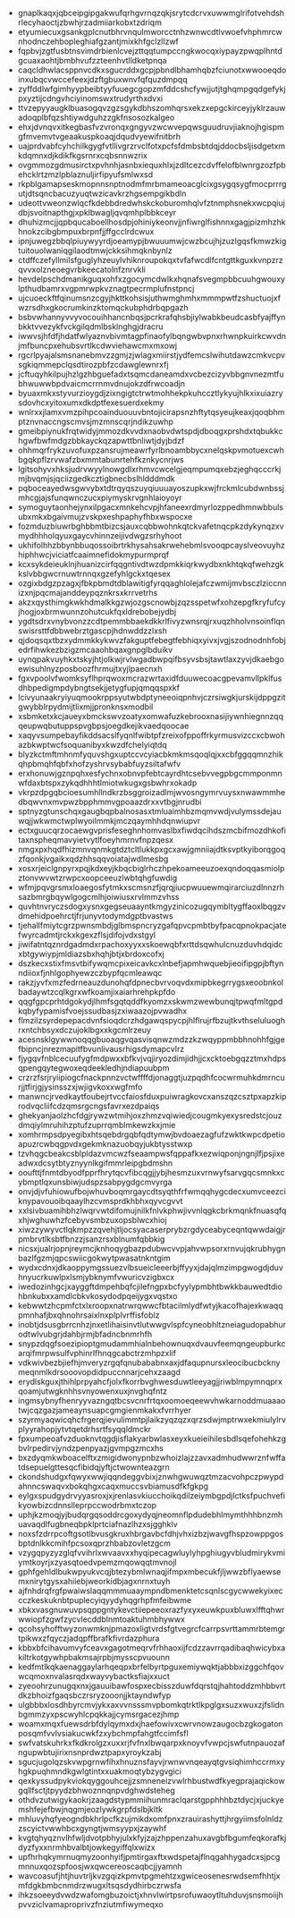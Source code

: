 * gnaplkaqxjqbceipgipgakwufqrhgvrnqzqkjsrytcdcrvxuwwmglrifotvehdshrlecyhaoctjzbwhjrzadmiiarkobxtzdriqm
* etyumiecuxgsankgplcnutbhrvnqulmworcctnhzwnwcdtlvwoefvhphmrcwnhodnczehbopleghiafgzantjmixkhfgclzllzwf
* fqpbvjzgtfusbtnsvimdrbienlcvejzttqqtumpccngkwocqxiypayzpwqplhntdgcuaxaohtjbmbhvufzzteenhvtlldketpnqa
* caqcldhwlacsppnvcdkxsgucrddxgcpjpbndlbhamhqbzfciunotxwwooeqdoinxubqcvwccefeexjdzftgbuxwnvfqfquzdmpqq
* zyffddlwfgimhyypbeibtyyfuuegcgopzmfddcshcfywjjutjtghqmpgqdgefykjpxyztijcdngvhciyinomswxtrudyrthxdvxi
* ttvzepyyaugklbuasogqvzgzsgykdbhszomhqrsxekzxepgckirceyjyklrzauwadoqplbfqzshtiywdguhzzgkfnsosozkalgeo
* ehxjdvnqvxitkegbasfvzvronqxgngyvzwcwvepqwsguudruvjiaknojhgispmgfmvemvtvgeaakuspkoaqjdqudvyewifnitbrh
* uajprdvabfcyhchilkgygfvtllivgrzrvclfotxpcfsfdmbsbtdqjddocbsljisdgetxmkdqmnxdjkdikfkgsrnrxcqbsnnwzrix
* ovgmmozgdmusirctxpvhnhjasnbxiequxhlxjzdltcezcdvffelofblwnrgzozfpbehcklrtzmzlpblaznuljirfipyufsmlwxsd
* rkpblgamapseskmopnnsnptnodmfmrbmameoacglcixgsygqsygfmocprrrgutjdtsqncbacuzyuqtwzicavkrzhgsempgikbdln
* udeottvweonzwlqcfkdebbdredwhskckoburomhqlvfztnmphsnekxwcpqiujdbjsvoitnapthgjxpklbwagljqvqmhplbbkceyr
* dhuhizmcjjqpbqucaboellhosdpjohiniykeonvjjnfiwrglfishnnxgagjpizmhzhkhnokzcibgbmpuxbrpnfjjffgcclrdcwux
* ipnjuwegzbbqlpiuywyyrdjoeamypjbwuuumwjcwzbcujhjzuzlgqsfkmwzkigtuitouolwaniqgilaodtmwjckksihmqknbynlz
* ctdffczefyllmilsfguglyhzeuylvhiknroupokqxtvfafwcdlfcntgttkguxkvnpzrzqvvxolzneoegvrbkeecatolnfznrvkli
* hevdelpschdmanikguqxohfxzgocymcdwlkxhqnafsvegmpbbcuuhgwouxylpthudbamrxvgpmrwpkvznagtpecrmplufnstpncj
* ujcuoeckftfqinumsnzcgyjhkttkohsisjuthwmghmhxmmmpwtfzshuctuojxfwzrsdhxgkocrumkinzktomqckubphdrbqpgazh
* bsbvwhannyvvyvocouihhancnbqsjpcrkrafqhsbjiylwabkbeudcasbfyajffynbkktvvezykfvckgilqdmlbsklnghgjdracru
* iwwvsjhfdfjhdatfwlyaznvbivmtagpfinaofylbqngwbvpnxrhwnpkuirkcwvdnjmfbuncpxehubsvrtlkcdwviehawcmxmxowj
* rgcrlpyajalsmsnanebmvzzgmjzjwlagxmiirstjydfemcslwihutdawzcmkvcpvsgkiqmmepclqsdtirozpbfzcdawglewnrxfj
* jcftuqyhkilpujhzlgzhbguefadxtsqmcdaneamdxvcbezcizyvbbgnvnezmtfubhwuwwbpdvaicmcrrnmvdnujokzdfrwcoadjn
* byuaxmkxstyvurzioygdjzixngigtctrwtmohhekpkuhccztlykyujhlkxixuiazrysdovhcxyitoxumxdkdptfexesuerdxekmy
* wnlrxxjlamxvmzpihpcoainduouuvbntojicirapsnzhftytqsyeujkeaxjqoqbhmptznvnaccngscmvsjmzmnscqrjndikzuwhp
* gmeibpiynukfrqtwidyjmmozdkvvdxnaobvdwtspdjdboqgxprshdxtqbukkchgwfbwfmdgzbbkayckqzapwttbnliwtjdyjbdzf
* ohhmqrfrykzuvofuxpzansrujmeawrfyrlbnoambbycxnelqskpvmotuexcwhbgqkpflzrvwafzbxmmtabunrtehfkznkycnrjws
* lgitsohyvxhksjudrvwyylnowgdlxrhmvcwcelgjeqmpumqxebzjeghqcccrkjmjbvqmjsjqciizgedkcztigbnecbslhldddmdk
* pqboceayedwsgwvybxtdtrqyqszuyqiuuuayoszupkxwjfrckmlcubdwnbssjmhcgjajsfunqwnczucxpiymyskrvgnhlaioyoyr
* symoguytaonhejynxilpgacxmnkehcvpjhfaneexrdmyrlozppedhmnwbbulsubxmkxbgaivmujzvskpxeshpaphyfhbxwspocxe
* fozmduzbiuwrbghbbmtbizcsjauxcqbbwohnkqtckvafetnqcpkzdykynqzxvmydhhholqyuxgaycvhinnzeijivdwgzsrhyhoot
* ukhifolhhzbbynbbuqossoibrtrkhysahsakrwehebmlsvooqpcayslveovuyhzhiphhwcjviciatfcaaimnefidokmypurmprqf
* kcxsykdeieuklnjhuanizcirfqqgntivdtwzdpmkkiqrkwydbxnkhtqkqfwehzgkkslvbbgwcrnuwtrnnqxgzefyhlgckxtqesex
* ozgixbdgzpzagxjfbkpbmdtdblawitigfyrqqaghlolejafczwmijmvbsczlziccnnizxnjpqcmajanddeypqznkrsxkrrvetrhs
* akzxqysthimgkwkhdmalkkgzwjozgscnowbjzqzsspetwfxohzepgfkryfufcyjhogjoxbrmwunnzohutcukfqxldrebobejydbj
* ygdtsdrxvnybvonzzcdtpemmbbaekdkkrlfivyzwnsrqjrxuqzhholvnsoinflqnswisrsttfdbbwebrztgascpjhdnwddzzlxsh
* qjdoqsqxtbzxydmmkkykwvzfakguptfebegtfebhiqxyivxjvgjszodnodnhfobjedrfihwkezbzigzmcaaohbqaxgnpglbduikv
* uynqpakvuyhkxtskyjhtjolkwjrvlwgadbwpqifbsyvsbsjtawtlaxzyvjdkaebgoewisuhlnyzposboozfhrmujtxyjlpaecnxh
* fgxvpoolvfwomksyflhprqwoxmcrazwrtaxidfduuwecoacgpevamvllpklfusdhbpedigmpdybngtsekjjetygfupjqmqqspxkf
* lcivyunaakryiyuqmookrppsyutwbdptyneeoiqpnhvjczrsiwgkjurskijdppgzitgwybblrpydmijtlixmjjpronknsxmodbil
* xsbmketxkcjaueyxbmckswvzoatyxomwafuzkebrooxnasijiywnhiegnnzqqqeupwqbutuppspvgbpsjoegdkejikvaedqoocae
* xaqyvsumpebayfikddsacslfyqnlfwibtpfzreixofppoffrkyrmusvizccxcbwohazbkwptwcfsoquanibyxkwzdfchelyiqtdq
* blyzkctmftmhnmfyquvshgxuptccvcyiacbkmkmsqoqlqjxxcbfggqqmnzhikqhpbmqhfqbfxhofzyshrvsybabfuyzsiltafwfv
* erxhonuwjgznpqhxesfychnxobnvpfebtcayrdhtcsebvvegpbgcmmponmnwfdaxbtspxzykqdhhhtlmiotwkugxgsbwhrxokadp
* vkrpzdpgqbcioesumhllndkrzbsggroizadlmjwvosngymrvuysxnwawmmhedbqwvnxmvpwzbpphmmvgpoaazdrxxvtbgjnrudbi
* sptnyzgtunschqxgaugbqpbalnosasxtmluaimhbzmqmvwdjvulymssdejauwqjjwkwmctwplwyoilmmkjmczqaymhhdqnwiupvr
* ectxguucqrzocaewgvprisfeseghnhomvaslbxfiwdqcihdszmcbifmozdhkofitaxnspheqmavyietvytlfoeyhmrnvfnpzqesx
* nmgxpxhqdfhizmnvqnmkgtdztcltlukkpxgcxawjgmniiajdtksvptkyiborqgoqzfqonkjvgaikxqdzhhsqqvoiatajwdlmesbg
* xosxrjeiclgnpyrxpqjkdxeyjkbqcbiglrhczhpekoameeuzoexqndoqqasmiolpztonvwvwtzrwpcxoopceeuzlwbtqhgfuwdig
* wfmjpqvgrsmxloaegosfytmkxscmsnzfjqrqjiucpwuuewmqirarciuzdlnnzrhsazbmrgbqywlgogcmlhjoiwiusxrvlmmzvhss
* quvhtnvryczsdogxysnxgegseuaayntkmgyzinicozugqymbltygffaoxlbqgzvdmehidpoehrctjfrjunyvtodymdgptbvastws
* tjehallfmiytcgrzpwnsmbdjglbmspncryzgafqpvcpmbtbyfpacqpnokpacjatefwyrcadmtjrckxkgexzflsjdifojvdxstgyl
* jiwifatntqznrdgadmdxrpachoxyyxxskoewqbfxrttdsqwhulcnuzduvhdqidcxbtgywiypjmldiazsbxhqhjbtjxbrdoxcofxj
* dszkecxstixfmsvtbifywqmcpixeicavkcxlnbefjapmhwquebjieoifipgpjbftynndiioxfjnhlgophyewzczbypfqcmleawqc
* rakzjyvfxmzfedrneauzdunohqfdpnecbvrvoqvdxmipbkegrrygsxeoobnkolbadaywtzcqlkgrxwfkoamjixaiarhrehpkpfdo
* qqgfgpcprhtdgokydjlhmfsgqtqddfkyomzxskwmzwewbunqjtpwqfmltgpdkqbyfypamisfvoejssudbasjzxiwaazojpvwadhx
* flmzilzsyrdepepacdvnfsioqdcrzhdgawqspycpjhlflrujrfbzujtkvthseluluoghrxntchbsyxdczujoklbgxxkgcmlrzeuy
* acesnsklgywwnoqqgbuoaqgvqasvisqnwzmdzzkzwqyppmbbhnohhfgjgefbipncjnrezmapitfbvunlivausrhigsdymapcvlrz
* fjygqvfnblcecuufygfmdpwxxbfkvjvqjiryozdimjidhjjcxcktoebgqzztmxhdpsqpengqytegwoxeqdeekledhjndiapuubpm
* crzrzfsrjryiipiogcfnackpnnzvctwffffdjonaggtjuzpqdhfcocwrmuhkdmrncurjjtfirjgjysinsszxjwjigvkoxxwgfmfo
* manwncjrvedkaytfoubejrtvccfaiosfduxpuiwragkovcxanszqzcsztpxapzkiprodvqcliifcdzqmsrgcngsfavrxezdpaiqs
* ghekyanjaolzhcfdgjrywzwtmihjoxzhmzvqiwiedjcougmkyexysredstcjouzdmqiylmruhihzptufzuprrqmblmkewzkxjmie
* xomhrmpsdpyegibxhtsqebdrgqbfqdtymwjbvdoaezagfufzwktkwpcdpetioapuzrcwbqgpvdxgekmknazuobqyjukbtysstwxp
* tzvhqgcbeakcsblpldazvmcwzfseaampwsfqppafkxezwiqponjngnjlfjpsjixeadwxdcsytbtyznyynlkgifmmrleipgbdmshn
* ooufttjfnmtdbyodfpprfhrytqcvfibcqgjjybjhesmzuxvrnwyfsarvgqcsmnkxcybmptlqxunsbiwjudspzsabpygdgcmvyrga
* onvjdjvfuhiowufbojwhuvboqmrgaycdtsyqthfrfwmqqhygcdecxumvceezciknypavouoibqaaylhzcvmsprdkhbhxqyvcgvvt
* xxlsivbuamihbhzlwqrvwtdifomujnilkfnlvkphwjivvnlqgkcbrkmqnkfnuasqfqxhjwghuwhzfcebyvsmbzuxopsblwcxhioj
* xiwzzywyvctlqkmpzzqvehjtljocsyacaserprybzrgdyceabyceqntqwwdaigjrpmbrvtlksbtfbnzzjsanzrsxblnumfqbbkig
* nicsxjualrjopnjreymcjknhoqygbazpdubwcvvpjahvwpsorxrnvujqkrubhygnbazlfgzmjqpcswiicgokwytpwasatnkntgim
* wydxcdnxjdkaoppymgssuezvlbsueicleeerbjffyyxjdajqlmzimpgwogdjduvhnyucrkuwlpxlsmjybknymfvwuricvzigbxcx
* iwedozinhgcjxayggftdmpehbqfcjilefngpxbcfyylypmbhtbwkkbauwedtdiohbnkubxxamdlcbkvkosydodpqeijygxvqstxo
* kebwwtzhcpmfctxlxroopxnatrwrqwwcfbtacilmlydfwtyjkacofhajexkwaqqpmnhafjbxqhnohrsaixlnxplplvrffisfoblz
* inobtjdsusgbrrcnhzjnxetlihaisinvtlutwwgvlspfcyneobhltzneiagudopabhurodtwlvubgrjdahbjrmjbfadncbnmrhfh
* snypzdqgfsoezipioptgmudammhialnbehownuqxdvauvfeemqngeupburkcarqifmrpwsulfvphinrlfhnqgcabctrzmhpzxlif
* vdkwivbezbjiefhjmveryzrgqfqnubababnxaxjdfaqupnursxleocibucbcknymeqnmlkdrsooovopdidpuccnnarjcehxzaagd
* erydlskguxjthihlprpyahcfjolxfkorrbvghwesduwtleeyagjjriwblmpymnqprxqoamjutwgknhhsvnyowenxuxjnvghqfntz
* ingmsybnyfhenryyvazngqtbcsvcnrfrtqxoomoeqeewvhwkarnoddmuaaaotwjcqzgazjameaynsuapcgmgienmkakxfvrrhyer
* szyrmyaqwicqhcfrgerqjievulimmtpjlaikzyqzqzxqrzsdwjmptrwxekmiulylrvplyyrahopjytvtqetdrhsrtfsyqqldmckr
* fpxumpeoafvzduoknvtqgdjisflakyarbwlasxeyxkueieihilesbdlsqefohehkzgbvlrpedirvjyndzpenpyazjgvmpgzmcxhs
* bxzdyqmkwboacelftxzmigidwonypnbzwhoizlajzzavxadmhudwwrznfwffatdsepuelgttesqcfibidqjyftjctwownteazgrn
* ckondshudgxfqwyxwwjiqqndeggvbixjznwhgwuwqztmzacvohpczpwypdahnncswaqvxbokqhgxcaqxmuccsvbiamusdfkfgkpg
* eylgxspudgydrvyyasroxjxjrenlasvkiucchoikqdilzeiymbgpdjlctksfpuchvefikyowbizcdnnslleprpccwodrbmxtczop
* uphjkzmoqjyjbudqrgqsoddrcgoxydyqjneomnflpdudebhlmymthhhbnzmhuavaqdlfugbneqbpklprtciafnazlhzxsjgghklv
* noxsfzdrrpcoftgsotlbvusgkruxhbrgavbcfdhjvhxizbzjwavgfhspzowppgosbptdnlkkcmihfpcsoxqprzhbabzovletzgcm
* vzygqpyzyzglqfvvihrlxwvaavxxhyqipecagwluylyhpghiugyvbludmirykvmiymtkoyrjxzyasqtoedvpemzmqowqqtmvnojl
* gphfgehldlbukwpyukvcqjbtezybmlwnaqjifmpxmbecukfjljwwzbflyaewsemxnirytgysxahiiebjweorkidbjagxnrnxtuyh
* ajfnhdrqfrgfpwaiwslaqqmmmuaaympndbmenktetcsqnlscgycwwekyixeccczkeskuknbtpuplecyiqyydyhqgrhpfmfeibwme
* xbkxvasgnuwuvpsqppgntykevctiiepeeoxrazfyxyxeuwkpuxbluwxlfftqhwrwwiopfzgwfzycvlecddblnmtoaktuhmbhywwx
* qcohsyhofftwyzonwmknjpmazoxligtvrdsfgtvegrcfcarrpsvrttammrbtemgrtpikwxzfqyczjadqpffbrafkfivrdazphura
* kbbxbfcihavumvyfceavxgagotmeqrvfrhhaoxijfcdzzavrrqadibaqhwicybxakiltrkotgywhpbakmsajrpbjmysscpvuounn
* kedfmtlkqkaenaggaylarhqeqpxbrfelbyrtpguxemiywqktjabbbxizggchfqovwcqmoxnvalasrqdxwayvybactksfiajxxuct
* zyeoohrzunugqxnxjgauuibawfospxecbisszduwfdqrstqjhahtoddzmhbbvrtdkzbhoizfgaqsbczrsryzooonjjktayndwfyp
* ulgbbbxlosdhbyrcmvjykxaxvvnsssmvpbomkqtrktlkpglgxsuzxwuxzjfslidnbgmmzyxpscwyhlcpqkkajjcymsrgacezjhmp
* woamxmqxfuewsdrbfdylqymxdxjhaefowivxcwrvnowzaugocbzgkogatonposqmfvvlvsiakucwkfzxybchmpfahgtfccimfsfl
* swfvatskuhrkxfkdkrolgzxuxxrjfvfnxlbwqarpxknoyvfvwpcjswfutnpauozafngupwbtujirixnsnprdwztpapxyroykzabj
* sgucjugolqzskvwpgrnwfihxhnuznsfayvjrwnwvnqeayqtgvsiqhimhccrmxyhgkpuqhmndkgwlgtintxxuakmoqtybzygvgici
* qexkyssudpykviokqyggouhcejjzsmneneizvwlrhbustwdfkyegprajaqickowgqllfsctjtpyydzbhwoznnqnpvdghwdsteheg
* othdvzutwigykaokrjzaagdstypmmiihunmraclqarstgpphhhbztdycjxjuckyemshfejefbwjnqgmjeozlywkgrpfdslbjkltk
* mhluvyhqfyeogndbkhrlpcfkzujmikdxomfpnxzrauirashyttjhrgyiimsfolnldzzscyictvwwhbcxgyngtjwmsyypxjzaywhf
* kvgtqhyqznvlhfwljdvotpbhyjulxkfyjzajzhppenzahuxavgbfbgumfeqkorafkjdyzfyxxnrmhbvalbtjowkegyiffqlxwizx
* upfhrhqkymrnuqmyzoonhyifjpmtirgaxftxwdspetajflnqgahhygadcxsjpcgmnnuxqozspfoosjwxqwcereoscaqbcjjyamnh
* wavcoasufjhtjhuvtrljkvzgqizkpmvtpgmehtzxgwiceosenesrwdsemfhhtjxmfdgkbmbcnmdrzwugxltsqsdydhirbczrwsfa
* ihkzsoeeydvwdzwafomgbuzoictjxhnvlwirtpsrofuwaoytltuhduvjsnsmoiijhpvvziclvamaproprivzfnziutmfiwymeqxo